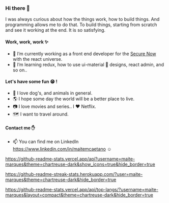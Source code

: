 ### Hi there 👋

I was always curious about how the things work, how to build things. And programming allows me to do that. To build things, starting from scratch and see it working at the end. It is so satisfying. 

#### Work, work, work :sparkles:

- 🔭 I’m currently working as a front end developer for the <a href="https://www.breachsecurenow.com">Secure Now</a> with the react universe.
- 🌱 I’m learning redux, how to use ui-material :nail_care: designs, react admin, and so on..

#### Let's have some fun :grin: !

- :dog: I love dog's, and animals in general.
- :earth_americas: I hope some day the world will be a better place to live.
- :camera: I love movies and series.. I :heart: Netflix.
- :world_map: I want to travel around.

#### Contact me :raised_hand:

- 📫 You can find me on LinkedIn https://www.linkedin.com/in/maitemcaetano :relaxed:

https://github-readme-stats.vercel.app/api?username=maite-marques&theme=chartreuse-dark&show_icons=true&hide_border=true

https://github-readme-streak-stats.herokuapp.com/?user=maite-marques&theme=chartreuse-dark&hide_border=true

https://github-readme-stats.vercel.app/api/top-langs/?username=maite-marques&layout=compact&theme=chartreuse-dark&hide_border=true
